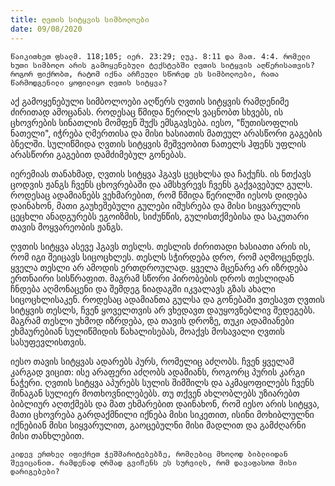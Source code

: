 ```yaml
---
title: ღვთის სიტყვის სიმბოლოები
date: 09/08/2020
---
```


`წაიკითხეთ ფსალმ. 118;105; იერ. 23:29; ლუკ. 8:11 და მათ. 4:4. რომელი ხუთი სიმბოლო არის გამოყენებული ტექსტებში ღვთის სიტყვის აღწერისათვის? როგორ ფიქრობთ, რატომ იქნა არჩეული სწორედ ეს სიმბოლოები, რათა წარმოდგენილი ყოფილიყო ღვთის სიტყვა?`

აქ გამოყენებული სიმბოლოები აღწერს ღვთის სიტყვის რამდენიმე ძირითად ამოცანას. როდესაც წმიდა წერილს ვაცნობთ სხვებს, ის ცხოვრების სინათლის მომფენ შუქს ემსგავსება. იესო, "წუთისოფლის ნათელი", იჭრება ღმერთისა და მისი ხასიათის მათეულ არასწორი გაგების ბნელში. სულიწმიდა ღვთის სიტყვის მეშვეობით ნათელს ჰფენს უფლის არასწორი გაგებით დამძიმებულ გონებას.

იერემიას თანახმად, ღვთის სიტყვა ჰგავს ცეცხლსა და ჩაქუჩს. ის ნთქავს ცოდვის ჟანგს ჩვენს ცხოვრებაში და ამსხვრევს ჩვენს გაქვავებულ გულს. როდესაც ადამიანებს ვეხმარებით, რომ წმიდა წერილში იესოს დიდება დაინახონ, მათი გაუხეშებული გულები იმუსრება და მისი სიყვარულის ცეცხლი ანადგურებს ეგოიზმის, სიძუნწის, გულისთქმებისა და საკუთარი თავის მოყვარეობის ჟანგს.

ღვთის სიტყვა ასევე ჰგავს თესლს. თესლის ძირითადი ხასიათი არის ის, რომ იგი შეიცავს სიცოცხლეს. თესლს სჭირდება დრო, რომ აღმოცენდეს. ყველა თესლი არ ამოდის ერთდროულად. ყველა მცენარე არ იზრდება ერთნაირი სისწრაფით. მაგრამ სწორი პირობების დროს თესლიდან ჩნდება აღმონაცენი და შემდეგ ნიადაგში იკვალავს გზას ახალი სიცოცხლისაკენ. როდესაც ადამიანთა გულსა და გონებაში ვთესავთ ღვთის სიტყვის თესლს, ჩვენ ყოველთვის არ ვხედავთ დაუყოვნებლივ შედეგებს. მაგრამ თესლი უხმოდ იზრდება, და თავის დროზე, თუკი ადამიანები ეხმაურებიან სულიწმიდის წახალისებას, მოაქვს მოსავალი ღვთის სასუფევლისთვის.

იესო თავის სიტყვას ადარებს პურს, რომელიც აძღობს. ჩვენ ყველამ კარგად ვიცით: ისე არაფერი აძღობს ადამიანს, როგორც პურის კარგი ნაჭერი. ღვთის სიტყვა აპურებს სულის შიმშილს და აკმაყოფილებს ჩვენს შინაგან სულიერ მოთხოვნილებებს. თუ თქვენ ახლობლებს უზიარებთ ბიბლიურ აღთქმებს და მათ ეხმარებით დაინახონ, რომ იესო არის სიტყვა, მათი ცხოვრება გარდაქმნილი იქნება მისი სიკეთით, ისინი მოხიბლულნი იქნებიან მისი სიყვარულით, გაოცებულნი მისი მადლით და გამძღარნი მისი თანხლებით.

`კიდევ ერთხელ იფიქრეთ ჭეშმარიტებებზე, რომლებიც მხოლოდ ბიბლიიდან შევიცანით. რამდენად ღრმად გვიჩენს ეს სურვილს, რომ დავაფასოთ მისი დარიგებები?`